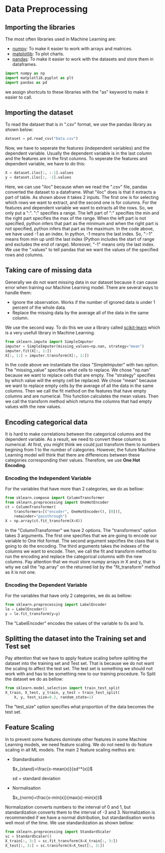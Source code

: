 # Data Preprocessing

## Importing the libraries

The most often libraries used in Machine Learning are:

* [numpy](https://numpy.org/): To make it easier to work with arrays and matrices.
* [matplotlib](https://matplotlib.org/): To plot charts.
* [pandas](https://pandas.pydata.org/): To make it easier to work with the datasets and store them in dataframes.

```python
import numpy as np
import matplotlib.pyplot as plt
import pandas as pd
```

we assign shortcuts to these libraries with the "as" keyword to make it easier to call.

## Importing the dataset

To read the dataset that is in ".csv" format, we use the pandas library as shown below:

```python
dataset = pd.read_csv("Data.csv")
```

Now, we have to seperate the features (independent variables) and the dependent variable. Usually the dependent variable is in the last column and the features are in the first columns. To seperate the features and dependent variable, we have to do this:

```python
X = dataset.iloc[:, :-1].values
y = dataset.iloc[:, -1].values
```

Here, we can use "iloc" because when we read the ".csv" file, pandas converted the dataset to a dataframe. What "iloc" does is that it extracts a part of table. As shown above it takes 2 inputs. The first one is for selecting which rows we want to extract, and the second one is for columns. For the features and dependent variable we want to extracts all the rows. So, we only put a ":". ":" specifies a range. The left part of ":" specifies the min and the right part specifies the max of the range. When the left part is not specified, python infers that part as the minimum and when the right part is not specified, python infers that part as the maximum. In the code above, we have used -1 as an index. In python, -1 means the last index. So, ":-1" means from min up until the last index (Python includes the start of range and excludes the end of range). Moreover, "-1" means only the last index. We use the ".values" to tell pandas that we want the values of the specified rows and columns.

## Taking care of missing data

Generally we do not want missing data in our dataset because it can cause error when training our Machine Learning model. There are several ways to handle them:

* Ignore the observation. Works if the number of ignored data is under 1 percent of the whole data.
* Replace the missing data by the average all of the data in the same column.

We use the second way. To do this we use a library called [scikit-learn](https://scikit-learn.org/) which is a very usefull library in Machine Learning.

```python
from sklearn.impute import SimpleImputer
imputer = SimpleImputer(missing_values=np.nan, strategy="mean")
imputer.fit(X[:, 1:])
X[:, 1:] = imputer.transform(X[:, 1:])
```

In the code above we instantiate the class "SimpleImputer" with two option. The "missing_value" specifies what cells to replace. We chose "np.nan" because we want to replace cells that are empty. The "strategy" specifies by which value will the empty cell be replaced. We chose "mean" because we want to replace empty cells by the average of all the data in the same columns. Then we call the fit method on the features that have empty columns and are numerical. This function calculates the mean values. Then we call the transform method which returns the columns that had empty values with the new values.

## Encoding categorical data

It is hard to make correlations between the categorical columns and the dependent variable. As a result, we need to convert these columns to numerical. At first, you might think we could just transform them to numbers begining from 1 to the number of categories. However, the future Machine Learning model will think that there are differences between these categories corresponding their values. Therefore, we use **One Hot Encoding**.

### Encoding the Independent Variable

For the variables that have more than 2 categories, we do as bellow:

```python
from sklearn.compose import ColumnTransformer
from sklearn.preprocessing import OneHotEncoder
ct = ColumnTransformer(
    transformers=[("encoder", OneHotEncoder(), [0])],
    remainder="passthrough")
X = np.array(ct.fit_transform(X=X))
```

In the "ColumnTransformer" we have 2 options. The "transformers" option takes 3 arguments. The first one specifies that we are going to encode our variable to One Hot format. The second argument sepcifies the class that is going to do the encoding. The third arguments takes the indexes of the columns we want to encode. Then, we call the fit and transform method to run the encoding and replace the categorical columns with the new columns. Pay attention that we must store numpy arrays in X and y, that is why we call the "np.array" on the returned list by the "fit_transform" method as it is not one.

### Encoding the Dependent Variable

For the variables that have only 2 categories, we do as bellow:

```python
from sklearn.preprocessing import LabelEncoder
le = LabelEncoder()
y = le.fit_transform(y=y)
```

The "LabelEncoder" encodes the values of the variable to 0s and 1s.

## Splitting the dataset into the Training set and Test set

Pay attention that we have to apply feature scaling before splitting the dataset into the training set and Test set. That is because we do not want the scaling to affect the test set. The test set is something we should not work with and has to be something new to our training procedure.
To Split the dataset we do as bellow:

```python
from sklearn.model_selection import train_test_split
X_train, X_test, y_train, y_test = train_test_split(
    X, y, test_size=0.2, random_state=1)
```

The "test_size" option specifies what proportion of the data becomes the test set.

## Feature Scaling

In to prevent some features dominate other features in some Machine Learning models, we need feature scaling. We do not need to do feature scaling in all ML models.
The main 2 feature scaling methos are:

* Standardisation

  $x_{stand}=\frac{x-mean(x)}{sd^*(x)}$  

  sd = standard deviation

* Normalisation

  $x_{norm}=\frac{x-min(x)}{max(x)-min(x)}$

Normalization converts numbers to the interval of 0 and 1, but standardization converts them to the interval of -3 and 3.
Normalization is recommended if we have a normal distribution, but standardisation works well most of the time. We use standardization as shown bellow:

```python
from sklearn.preprocessing import StandardScaler
sc = StandardScaler()
X_train[:, 3:] = sc.fit_transform(X=X_train[:, 3:])
X_test[:, 3:] = sc.transform(X=X_test[:, 3:])
```
